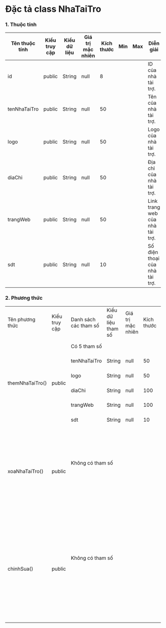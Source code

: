 # Đặc tả class NhaTaiTro

### 1. Thuộc tính
| Tên thuộc tính | Kiểu truy cập | Kiểu dữ liệu | Giá trị mặc nhiên | Kích thước| Min | Max | Diễn giải |
|---|---|---|---|---|---|---|---|
|id|public|String|null|8|||ID của nhà tài trợ.|
|tenNhaTaiTro|public|String|null|50|||Tên của nhà tài trợ.|
|logo|public|String|null|50|||Logo của nhà tài trợ.|
|diaChi|public|String|null|50|||Địa chỉ của nhà tài trợ.|
|trangWeb|public|String|null|50|||Link trang web của nhà tài trợ.|
|sdt|public|String|null|10|||Số điện thoại của nhà tài trợ.|

### 2. Phương thức

<table>
    <tr>
        <td>Tên phương thức</td>
        <td>Kiểu truy cập</td>
        <td>Danh sách các tham số</td>
        <td>Kiểu dữ liệu tham số</td>
        <td>Giá trị mặc nhiên</td>
        <td>Kích thước</td>
        <td>Kiểu trả về của phương thức</td>
        <td>Diễn giải</td>
    </tr>
    <tr>
      <td rowspan="6">themNhaTaiTro()</td>
      <td rowspan="6">public</td>
      <td colspan="4">Có 5 tham số</td>
      <td rowspan="6">boolean</td>
      <td rowspan="6">Thêm Nhà tài trợ. Trả về true nếu thành công, false nếu thất bại. </td>
    </tr><tr>
      <td>tenNhaTaiTro</td>
      <td>String</td>
      <td>null</td>
      <td>50</td>
    </tr><tr>
      <td>logo</td>
      <td>String</td>
      <td>null</td>
      <td>50</td>
    </tr><tr>
      <td>diaChi</td>
      <td>String</td>
      <td>null</td>
      <td>100</td>
    </tr><tr>
      <td>trangWeb</td>
      <td>String</td>
      <td>null</td>
      <td>100</td>
    </tr><tr>
      <td>sdt</td>
      <td>String</td>
      <td>null</td>
      <td>10</td>
    </tr>
    <tr>
      <td rowspan="2">xoaNhaTaiTro()</td>
      <td rowspan="2">public</td>
      <td colspan="4">Không có tham số</td>
      <td rowspan="2">boolean</td>
      <td rowspan="2">Xóa Nhà tài trợ. Trả về true nếu thành công, false nếu thất bại.</td>
    </tr><tr>
      <td colspan="4"></td>
    </tr>
    <tr>
      <td rowspan="2">chinhSua()</td>
      <td rowspan="2">public</td>
      <td colspan="4">Không có tham số</td>
      <td rowspan="2">boolean</td>
      <td rowspan="2">Chỉnh sửa thông tin Nhà tài trợ. Trả về true nếu thành công, false nếu thất bại.</td>
    </tr><tr>
      <td colspan="4"></td>
    </tr>
</table>